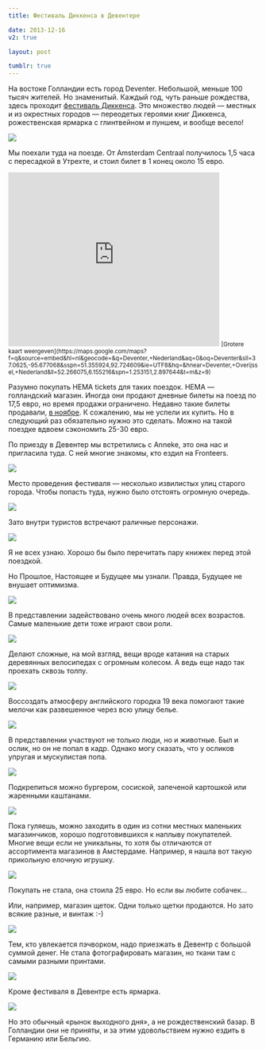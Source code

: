 ```yaml
---
title: Фестиваль Диккенса в Девентере

date: 2013-12-16
v2: true

layout: post

tumblr: true
---
```


На востоке Голландии есть город Deventer. Небольшой, меньше 100 тысяч жителей. Но знаменитый. Каждый год, чуть раньше рождества, здесь проходит [фестиваль Диккенса](http://www.dickensfestijn.nl/). Это множество людей — местных и из окрестных городов — переодетых героями книг Диккенса, рожественская ярмарка с глинтвейном и пуншем, и вообще весело!

[](http://fotki.yandex.ru/users/toivonens/view/512681/)
[![](http://img-fotki.yandex.ru/get/9313/14441195.2c/0_7d2a9_bace8074_L.jpg)](http://fotki.yandex.ru/users/toivonens/view/512681/)
<excerpt/>

Мы поехали туда на поезде. От Amsterdam Centraal получилось 1,5 часа с пересадкой в Утрехте, и стоил билет в 1 конец около 15 евро.

<iframe src="https://maps.google.com/maps?f=q&amp;source=s_q&amp;hl=nl&amp;geocode=&amp;q=Deventer,+Nederland&amp;aq=0&amp;oq=Deventer&amp;sll=37.0625,-95.677068&amp;sspn=51.355924,92.724609&amp;ie=UTF8&amp;hq=&amp;hnear=Deventer,+Overijssel,+Nederland&amp;ll=52.266075,6.155216&amp;spn=1.253151,2.897644&amp;t=m&amp;z=9&amp;output=embed" width="425" height="350" frameborder="0"></iframe>
<small>[Grotere kaart weergeven](https://maps.google.com/maps?f=q&amp;source=embed&amp;hl=nl&amp;geocode=&amp;q=Deventer,+Nederland&amp;aq=0&amp;oq=Deventer&amp;sll=37.0625,-95.677068&amp;sspn=51.355924,92.724609&amp;ie=UTF8&amp;hq=&amp;hnear=Deventer,+Overijssel,+Nederland&amp;ll=52.266075,6.155216&amp;spn=1.253151,2.897644&amp;t=m&amp;z=9)</small>

Разумно покупать HEMA tickets для таких поездок. HEMA — голландский магазин. Иногда они продают дневные билеты на поезд по 17,5 евро, но время продажи ограничено. Недавно такие билеты продавали, [в ноябре](http://www.treinreiziger.nl/reizen/kortingsacties/goedkope_treinkaartjes_hema:_ns_dagkaart_actie_najaar_2013-145785). К сожалению, мы не успели их купить. Но в следующий раз обязательно нужно это сделать. Можно на такой поездке вдвоем сэкономить 25-30 евро.

По приезду в Девентер мы встретились с Anneke, это она нас и пригласила туда. С ней многие знакомы, кто ездил на Fronteers.

[](http://fotki.yandex.ru/users/toivonens/view/512719/)
[![](http://img-fotki.yandex.ru/get/9493/14441195.2c/0_7d2cf_5619f3a3_L.jpg)](http://fotki.yandex.ru/users/toivonens/view/512719/)

Место проведения фестиваля — несколько извилистых улиц старого города. Чтобы попасть туда, нужно было отстоять огромную очередь.

[](http://fotki.yandex.ru/users/toivonens/view/512679/)
[![](http://img-fotki.yandex.ru/get/9494/14441195.2c/0_7d2a7_69a8169_L.jpg)](http://fotki.yandex.ru/users/toivonens/view/512679/)

Зато внутри туристов встречают раличные персонажи.

[](http://fotki.yandex.ru/users/toivonens/view/512718/)
[![](http://img-fotki.yandex.ru/get/6724/14441195.2c/0_7d2ce_50719118_L.jpg)](http://fotki.yandex.ru/users/toivonens/view/512718/)

Я не всех узнаю. Хорошо бы было перечитать пару книжек перед этой поездкой.

Но Прошлое, Настоящее и Будущее мы узнали. Правда, Будущее не внушает оптимизма.

[](http://fotki.yandex.ru/users/toivonens/view/512691/)
[![](http://img-fotki.yandex.ru/get/9301/14441195.2c/0_7d2b3_fbaac3ce_L.jpg)](http://fotki.yandex.ru/users/toivonens/view/512691/)

В представлении задействовано очень много людей всех возрастов. Самые маленькие дети тоже играют свои роли.

[](http://fotki.yandex.ru/users/toivonens/view/512689/)
[![](http://img-fotki.yandex.ru/get/9760/14441195.2c/0_7d2b1_bba8c803_L.jpg)](http://fotki.yandex.ru/users/toivonens/view/512689/)

Делают сложные, на мой взгляд, вещи вроде катания на старых деревянных велосипедах с огромным колесом. А ведь еще надо так проехать сквозь толпу.

[](http://fotki.yandex.ru/users/toivonens/view/512671/)
[![](http://img-fotki.yandex.ru/get/9826/14441195.2c/0_7d29f_68087dcb_L.jpg)](http://fotki.yandex.ru/users/toivonens/view/512671/)

Воссоздать атмосферу английского городка 19 века помогают такие мелочи как развешенное через всю улицу белье.

[](http://fotki.yandex.ru/users/toivonens/view/512676/)
[![](http://img-fotki.yandex.ru/get/9760/14441195.2c/0_7d2a4_94f40497_L.jpg)](http://fotki.yandex.ru/users/toivonens/view/512676/)

В представлении участвуют не только люди, но и животные. Был и ослик, но он не попал в кадр. Однако могу сказать, что у осликов упругая и мускулистая попа.

[](http://fotki.yandex.ru/users/toivonens/view/512693/)
[![](http://img-fotki.yandex.ru/get/9760/14441195.2c/0_7d2b5_aee6e1e3_L.jpg)](http://fotki.yandex.ru/users/toivonens/view/512693/)

Подкрепиться можно бургером, сосиской, запеченой картошкой или жаренными каштанами.

[](http://fotki.yandex.ru/users/toivonens/view/512683/)
[![](http://img-fotki.yandex.ru/get/9808/14441195.2c/0_7d2ab_170784ef_L.jpg)](http://fotki.yandex.ru/users/toivonens/view/512683/)

Пока гуляешь, можно заходить в один из сотни местных маленьких магазинчиков, хорошо подготовившихся к наплыву покупателей. Многие вещи если не уникальны, то хотя бы отличаются от ассортимента магазинов в Амстердаме. Например, я нашла вот такую прикольную елочную игрушку.

[](http://fotki.yandex.ru/users/toivonens/view/512709/)
[![](http://img-fotki.yandex.ru/get/9313/14441195.2c/0_7d2c5_67f1f4ce_L.jpg)](http://fotki.yandex.ru/users/toivonens/view/512709/)

Покупать не стала, она стоила 25 евро. Но если вы любите собачек...

Или, например, магазин щеток. Одни только щетки продаются. Но зато всякие разные, и винтаж :-)

[](http://fotki.yandex.ru/users/toivonens/view/512705/)
[![](http://img-fotki.yandex.ru/get/9313/14441195.2c/0_7d2c1_b40ed5af_L.jpg)](http://fotki.yandex.ru/users/toivonens/view/512705/)

Тем, кто увлекается пэчворком, надо приезжать в Девентр с большой суммой денег. Не стала фотографировать магазин, но ткани там с самыми разными принтами.

[](http://fotki.yandex.ru/users/toivonens/view/512707/)
[![](http://img-fotki.yandex.ru/get/9313/14441195.2c/0_7d2c3_8a10f9cf_L.jpg)](http://fotki.yandex.ru/users/toivonens/view/512707/)

Кроме фестиваля в Девентре есть ярмарка.

[](http://fotki.yandex.ru/users/toivonens/view/512694/)
[![](http://img-fotki.yandex.ru/get/9510/14441195.2c/0_7d2b6_dfd31249_L.jpg)](http://fotki.yandex.ru/users/toivonens/view/512694/)

Но это обычный «рынок выходного дня», а не рождественский базар. В Голландии они не приняты, и за этим удовольствием нужно ездить в Германию или Бельгию.
